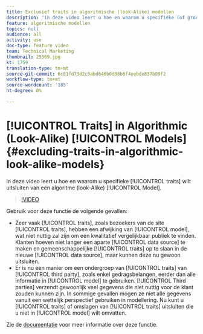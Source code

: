 ```yaml
---
title: Exclusief traits in algoritmische (look-Alike) modellen
description: 'In deze video leert u hoe en waarom u specifieke (of groepen) kenmerken wilt uitsluiten van een Algorithmic (Look-Alike)-model. '
feature: algoritmische modellen
topics: null
audience: all
activity: use
doc-type: feature video
team: Technical Marketing
thumbnail: 25569.jpg
kt: 1759
translation-type: tm+mt
source-git-commit: 6c81fd73d2c5abd646b0d38b6f4eebde837b09f2
workflow-type: tm+mt
source-wordcount: '185'
ht-degree: 0%

---
```



# [!UICONTROL Traits] in Algorithmic (Look-Alike) [!UICONTROL Models] {#excluding-traits-in-algorithmic-look-alike-models}

In deze video leert u hoe en waarom u specifieke [!UICONTROL traits] wilt uitsluiten van een algoritme (look-Alike) [!UICONTROL Model].

>[!VIDEO](https://video.tv.adobe.com/v/25569/?quality=12)

Gebruik voor deze functie de volgende gevallen:

* Zeer vaak [!UICONTROL traits], zoals bezoekers van de site [!UICONTROL traits], hebben een afwijking van [!UICONTROL model], wat niet nuttig zal zijn om een kwalitatief vergelijkbaar publiek te vinden. Klanten hoeven niet langer een aparte [!UICONTROL data source] te maken en gemeenschappelijke [!UICONTROL traits] op te slaan in de nieuwe [!UICONTROL data source], maar kunnen deze nu gewoon uitsluiten.
* Er is nu een manier om een ondergroep van [!UICONTROL traits] van [!UICONTROL third party], zoals enkel gedragsbelangen, eerder dan alle informatie in [!UICONTROL model] te gebruiken. [!UICONTROL Third parties] verzendt gewoonlijk veel gegevens die niet nuttig voor de klant zouden kunnen zijn. In sommige gevallen mogen ze niet alle gegevens vanuit een wettelijk perspectief gebruiken in modellering. Nu kunt u [!UICONTROL traits] of omslagen van [!UICONTROL traits] uitsluiten die u niet in [!UICONTROL model] wilt omvatten.

Zie de [documentatie](https://marketing.adobe.com/resources/help/en_US/aam/trait-exclusion-algo-models.html) voor meer informatie over deze functie.